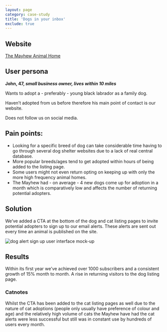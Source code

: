 ```yaml
---
layout: page
category: case-study
title: 'Dogs in your inbox'
exclude: true
---
```


## Website
<a href="https://themayhew.org/dogs" target="_blank">The Mayhew Animal Home <i class="fas fa-external-link-alt"></i></a>

## User persona
<strong>John, 47, <em>small business owner, lives within 10 miles</em></strong>
<p>Wants to adopt a - preferably - young black labrador as a family dog.</p>
<p>Haven’t adopted from us before therefore his main point of contact is our website.</p>
<p>Does not follow us on social media.</p>

## Pain points:

- Looking for a specific breed of dog can take considerable time having to go through several dog shelter websites due to a lack of real central database.
- More popular breeds/ages tend to get adopted within hours of being added to the listing page.
- Some users might not even return opting on keeping up with only the more high frequency animal homes.
- The Mayhew had - on average - 4 new dogs come up for adoption in a month which is comparatively low and affects the number of returning potential adopters.

## Solution
We’ve added a CTA at the bottom of the dog and cat listing pages to invite potential adopters to sign up to our email alerts. These alerts are sent out every time an animal is published on the site.

<img src="{{ site.url }}/assets/img/dogalert.png" alt="dog alert sign up user interface mock-up" class="pad-tb">

## Results
Within its first year we’ve achieved over 1000 subscribers and a consistent growth of 15% month to month.
A rise in returning visitors to the dog listing page.

### Catnotes
Whilst the CTA has been added to the cat listing pages as well due to the nature of cat adoptions (people only usually have preference of colour and age) and the relatively high volume of cats the Mayhew have had the cat alerts were less successful but still was in constant use by hundreds of users every month.
